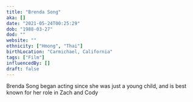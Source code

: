 ```yaml
---
title: "Brenda Song"
aka: []
date: "2021-05-24T00:25:29"
dob: "1988-03-27"
dod: ""
website: ""
ethnicity: ["Hmong", "Thai"]
birthLocation: "Carmichael, California"
tags: ["Film"]
influencedBy: []
draft: false
---
```


Brenda Song began acting since she was just a young child, and is best known for her role in Zach and Cody
